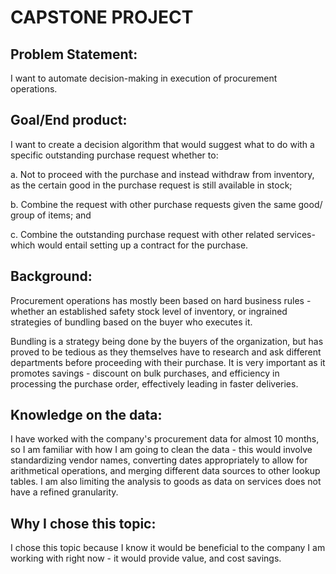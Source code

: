 # CAPSTONE PROJECT

## Problem Statement:
I want to automate decision-making in execution of procurement operations. 

## Goal/End product:
I want to create a decision algorithm that would suggest what to do with a specific outstanding purchase request whether to:

a. Not to proceed with the purchase and instead withdraw from inventory, as the certain good in the purchase request is still available in stock;

b. Combine the request with other purchase requests given the same good/ group of items; and

c. Combine the outstanding purchase request with other related services- which would entail setting up a contract for the purchase.

## Background:
Procurement operations has mostly been based on hard business rules - whether an established safety stock level of inventory, or ingrained strategies of bundling based on the buyer who executes it. 

Bundling is a strategy being done by the buyers of the organization, but has proved to be tedious as they themselves have to research and ask different departments before proceeding with their purchase. It is very important as it promotes savings - discount on bulk purchases, and efficiency in processing the purchase order, effectively leading in faster deliveries.

## Knowledge on the data:
I have worked with the company's procurement data for almost 10 months, so I am familiar with how I am going to clean the data - this would involve standardizing vendor names, converting dates appropriately to allow for arithmetical operations, and merging different data sources to other lookup tables. I am also limiting the analysis to goods as data on services does not have a refined granularity. 

## Why I chose this topic:
I chose this topic because I know it would be beneficial to the company I am working with right now - it would provide value, and cost savings.
